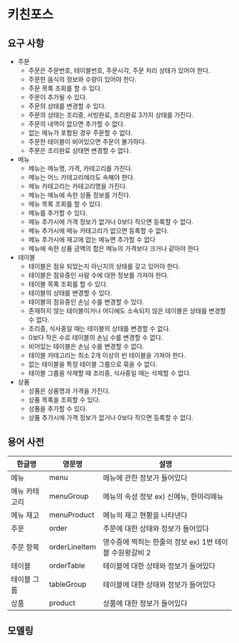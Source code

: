 # 키친포스

## 요구 사항
- 주문
    - 주문은 주문번호, 테이블번호, 주문시각, 주문 처리 상태가 있어야 한다.
    - 주문한 음식의 정보와 수량이 있어야 한다.
    - 주문 목록 조회를 할 수 있다.
    - 주문이 추가될 수 있다.
    - 주문의 상태를 변경할 수 있다.
    - 주문의 상태는 조리중, 서빙완료, 조리완료 3가지 상태를 가진다.
    - 주문의 내역이 없으면 추가할 수 없다.
    - 없는 메뉴가 포함된 경우 주문할 수 없다.
    - 주문한 테이블이 비어있으면 주문이 불가하다.
    - 주문은 조리완료 상태면 변경할 수 없다.
- 메뉴
    - 메뉴는 메뉴명, 가격, 카테고리를 가진다.
    - 메뉴는 어느 카테고리에라도 속해야 한다.
    - 메뉴 카테고리는 카테고리명을 가진다.
    - 메뉴는 메뉴에 속한 상품 정보를 가진다.
    - 메뉴 목록 조회를 할 수 있다.
    - 메뉴를 추가할 수 있다.
    - 메뉴 추가시에 가격 정보가 없거나 0보다 작으면 등록할 수 없다.
    - 메뉴 추가시에 메뉴 카테고리가 없으면 등록할 수 없다.
    - 메뉴 추가시에 재고에 없는 메뉴면 추가할 수 없다
    - 메뉴에 속한 상품 금액의 합은 메뉴의 가격보다 크거나 같아야 한다
- 테이블
    - 테이블은 점유 되었는지 아닌지의 상태를 갖고 있어야 한다.
    - 테이블은 점유중인 사람 수에 대한 정보를 가져야 한다.
    - 테이블 목록 조회를 할 수 있다.
    - 테이블의 상태를 변경할 수 있다.
    - 테이블의 점유중인 손님 수를 변경할 수 있다.
    - 존재하지 않는 테이블이거나 어디에도 소속되지 않은 테이블은 상태를 변경할 수 없다.
    - 조리중, 식사중일 때는 테이블의 상태를 변경할 수 없다.
    - 0보다 작은 수로 테이블의 손님 수를 변경할 수 없다.
    - 비어있는 테이블은 손님 수를 변경할 수 없다.
    - 테이블 카테고리는 최소 2개 이상의 빈 테이블을 가져야 한다.
    - 없는 테이블을 특정 테이블 그룹으로 묶을 수 없다.
    - 테이블 그룹을 삭제할 때 조리중, 식사중일 때는 삭제할 수 없다.
- 상품
    - 상품은 상품명과 가격을 가진다.
    - 상품 목록을 조회할 수 있다.
    - 상품을 추가할 수 있다.
    - 상품 추가시에 가격 정보가 없거나 0보다 작으면 등록할 수 없다. 
    
## 용어 사전

| 한글명 | 영문명 | 설명 |
| --- | --- | --- |
|메뉴 |menu  | 메뉴에 관한 정보가 들어있다 |
|메뉴 카테고리 |menuGroup  | 메뉴의 속성 정보 ex) 신메뉴, 한마리메뉴 |
|메뉴 재고 |menuProduct  | 메뉴의 재고 현황을 나타낸다 |
|주문 |order  | 주문에 대한 상태와 정보가 들어있다 |
|주문 항목 |orderLineItem  | 영수증에 찍히는 한줄의 정보 ex) 1번 테이블 수원왕갈비 2 |
|테이블 |orderTable  | 테이블에 대한 상태와 정보가 들어있다 |
|테이블 그룹 |tableGroup  | 테이블에 대한 상태와 정보가 들어있다 |
|상품 |product  | 상품에 대한 정보가 들어있다 |

## 모델링
